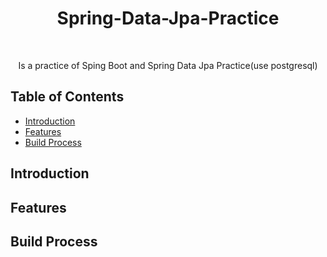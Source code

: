 <h1 align="center"> Spring-Data-Jpa-Practice </h1> <br>

<p align="center">
  Is a practice of Sping Boot and Spring Data Jpa Practice(use postgresql)
</p>

## Table of Contents

- [Introduction](#introduction)
- [Features](#features)
- [Build Process](#build-process)

## Introduction

## Features

## Build Process

